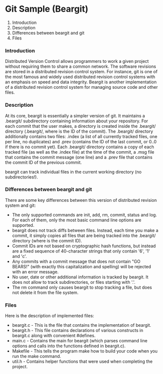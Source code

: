 # Git Sample (Beargit)

1. Introduction
2. Description
3. Differences between beargit and git
4. Files

### Introduction

   Distributed Version Control allows programmers to work a given project without requiring them to share a common network. The software revisions are stored in a distributed revision control system. For instance, git is one of the most famous and widely used distributed revision control systems with an emphasis on speed and data integrity. Beargit is another implementation of a distributed revision control system for managing source code and other files. 
   
### Description

At its core, beargit is essentially a simpler version of git. It maintains a .beargit/ subdirectory containing information about your repository.  For each commit that the user makes, a directory is created inside the .beargit/ directory (.beargit/<ID>, where <ID> is the ID of the commit). The .beargit/ directory additionally contains two files: .index (a list of all currently tracked files, one per line, no duplicates) and .prev (contains the ID of the last commit, or 0..0 if there is no commit yet).  Each .beargit/<ID> directory contains a copy of each tracked file (as well as the .index file) at the time of the commit, a .msg file that contains the commit message (one line) and a .prev file that contains the commit ID of the previous commit.

beargit can track individual files in the current working directory (no subdirectories!).

### Differences between beargit and git



   There are some key differences between this version of distributed revision system and git:
* The only supported commands are init, add, rm, commit, status and log. For each of them, only the most basic command line options are supported.
* beargit does not track diffs between files. Instead, each time you make a commit, it simply copies all files that are being tracked into the .beargit/<ID> directory (where <ID> is the commit ID).
* Commit IDs are not based on cryptographic hash functions, but instead are a fixed sequence of 40-character strings that only contain '6', '1' and 'c'.
* Any commits with a commit message that does not contain "GO BEARS!" (with exactly this capitalization and spelling) will be rejected with an error message.
* No user, date or other additional information is tracked by beargit. It does not allow to track subdirectories, or files starting with '.'.
* The rm command only causes beargit to stop tracking a file, but does not delete it from the file system.

### Files
   Here is the description of implemented files:
* beargit.c  - This is the file that contains the implementation of beargit.
* beargit.h - This file contains declarations of various constructs in beargit.c along with convenient #defines.
* main.c - Contains the main for beargit (which parses command line options and calls into the functions defined in beargit.c).
* Makefile - This tells the program make how to build your code when you run the make command.
* util.h - Contains helper functions that were used when completing the project.
